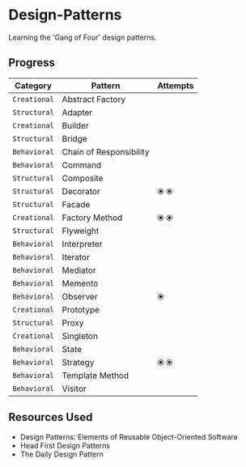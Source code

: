 # Design-Patterns

Learning the 'Gang of Four' design patterns.

## Progress

| Category | Pattern | Attempts |
| ------- | ------- | --------------- |
| ```Creational``` | Abstract Factory |  |
| ```Structural``` | Adapter |  |
| ```Creational``` | Builder |  |
| ```Structural``` | Bridge |  |
| ```Behavioral``` | Chain of Responsibility |  |
| ```Behavioral``` | Command |  |
| ```Structural``` | Composite |  |
| ```Structural``` | Decorator | ⦿ ⦿ |
| ```Structural``` | Facade |  |
| ```Creational``` | Factory Method | ⦿ ⦿ |
| ```Structural``` | Flyweight |  |
| ```Behavioral``` | Interpreter |  |
| ```Behavioral``` | Iterator |  |
| ```Behavioral``` | Mediator |  |
| ```Behavioral``` | Memento |  |
| ```Behavioral``` | Observer | ⦿ |
| ```Creational``` | Prototype |  |
| ```Structural``` | Proxy |  |
| ```Creational``` | Singleton |  |
| ```Behavioral``` | State |  |
| ```Behavioral``` | Strategy | ⦿ ⦿ |
| ```Behavioral``` | Template Method |  |
| ```Behavioral``` | Visitor |  |


## Resources Used

- Design Patterns: Elements of Reusable Object-Oriented Software
- Head First Design Patterns
- The Daily Design Pattern
